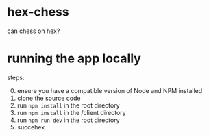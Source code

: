 # hex-chess
can chess on hex?

# running the app locally

steps:

0. ensure you have a compatible version of Node and NPM installed
1. clone the source code
2. run `npm install` in the root directory
3. run `npm install` in the /client directory
4. run `npm run dev` in the root directory
5. succehex
